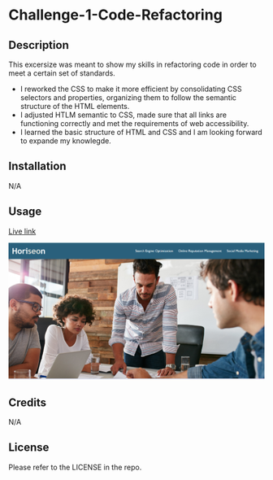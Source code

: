 # Challenge-1-Code-Refactoring
## Description
This excersize was meant to show my skills in refactoring code in order to meet a certain set of standards.

- I reworked the CSS to make it more efficient by consolidating CSS selectors and properties, organizing them to follow the semantic structure of the HTML elements.
- I adjusted HTLM semantic to CSS, made sure that all links are functioning correctly and met the requirements of web accessibility.
- I learned the basic structure of HTML and CSS and I am looking forward to expande my knowlegde.

## Installation

N/A

## Usage

<a href="https://anicabarrios.github.io/Challenge-1-Code-Refactoring/">Live link</a>

![alt text](assets/images/horiseon1.png)



## Credits

N/A

## License

Please refer to the LICENSE in the repo.
